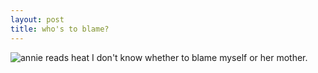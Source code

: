 ```yaml
--- 
layout: post
title: who's to blame?
---
```

![annie reads heat](http://static.flickr.com/29/47980979_e0b566e21c.jpg)
I don't know whether to blame myself or her mother.

